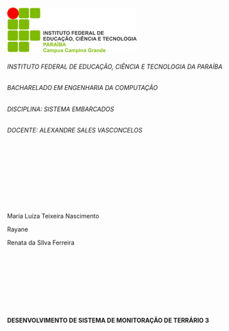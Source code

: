 ![logo IFPB](https://github.com/rafaelacirino/prototipagem/blob/main/logo_campus.png)<br>
<h6>INSTITUTO FEDERAL DE EDUCAÇÃO, CIÊNCIA E TECNOLOGIA DA PARAÍBA</h6>
<h6>BACHARELADO EM ENGENHARIA DA COMPUTAÇÃO</h6>
<h6>DISCIPLINA: SISTEMA EMBARCADOS</h6>
<h6>DOCENTE: ALEXANDRE SALES VASCONCELOS</h6>
<br>
<br>
<br>
<br>
<br>
<br>
<br>
<br>
<p>Maria Luíza Teixeira Nascimento</p>
<p>Rayane</p>
<p>Renata da SIlva Ferreira</p>
<br>
<br>
<br>
<br>
<br>
<br>
<br>
<br>
<p><b>DESENVOLVIMENTO DE SISTEMA DE MONITORAÇÃO DE TERRÁRIO 3</b></p>
<br>
<br>
<br>
<br>
<br>
<br>
<br>
<br>
